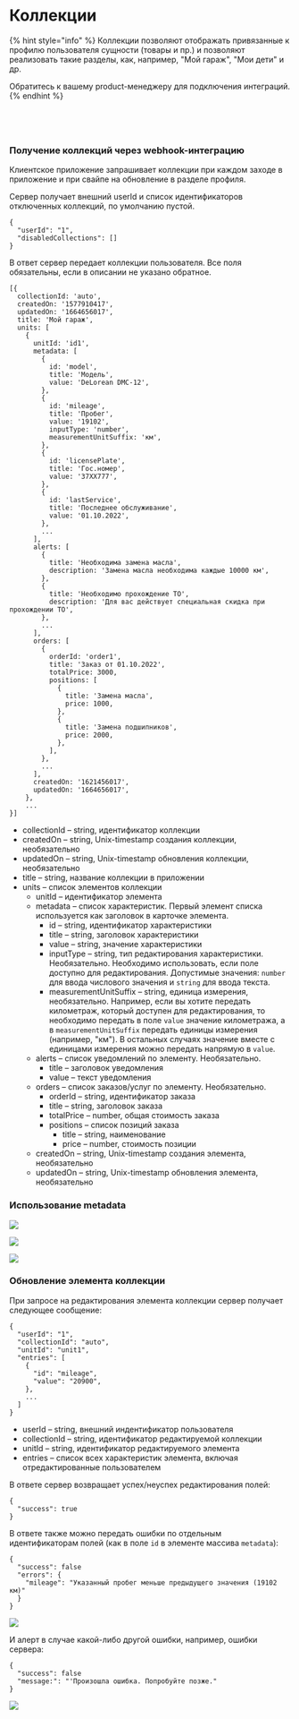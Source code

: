 # Коллекции

{% hint style="info" %}
Коллекции позволяют отображать привязанные к профилю пользователя сущности (товары и пр.) и позволяют реализовать такие разделы, как, например, "Мой гараж", "Мои дети" и др.

Обратитесь к вашему product-менеджеру для подключения интеграций.
{% endhint %}

<div>

<figure><img src="../.gitbook/assets/spaces%2F-LyuKQBzspCEs8chxsQd%2Fuploads%2FvxdYug7bBvfLweEXqXIi%2FSimulator%20Screen%20Shot%20-%20iPhone%2013%20Pro%20-%202022-10-04%20at%2015.webp" alt=""><figcaption></figcaption></figure>

 

<figure><img src="../.gitbook/assets/spaces%2F-LyuKQBzspCEs8chxsQd%2Fuploads%2F2XHeBUJQkTlUNuPFctpH%2FSimulator%20Screen%20Shot%20-%20iPhone%2013%20Pro%20-%202022-10-04%20at%2015 (1).webp" alt=""><figcaption></figcaption></figure>

 

<figure><img src="../.gitbook/assets/spaces%2F-LyuKQBzspCEs8chxsQd%2Fuploads%2FxttUy1dUgWZD6Dxqw3m0%2FSimulator%20Screen%20Shot%20-%20iPhone%2013%20Pro%20-%202022-10-04%20at%2015.webp" alt=""><figcaption></figcaption></figure>

 

<figure><img src="../.gitbook/assets/spaces%2F-LyuKQBzspCEs8chxsQd%2Fuploads%2FR1GdPhsz0qZuZjaC8Wgc%2FSimulator%20Screen%20Shot%20-%20iPhone%2013%20Pro%20-%202022-10-04%20at%2015.webp" alt=""><figcaption></figcaption></figure>

</div>

### Получение коллекций через webhook-интеграцию

Клиентское приложение запрашивает коллекции при каждом заходе в приложение и при свайпе на обновление в разделе профиля.

Сервер получает внешний userId и список идентификаторов отключенных коллекций, по умолчанию пустой.

```
{
  "userId": "1",
  "disabledCollections": []
}
```

В ответ сервер передает коллекции пользователя. Все поля обязательны, если в описании не указано обратное.

```
[{
  collectionId: 'auto',
  createdOn: '1577910417',
  updatedOn: '1664656017',
  title: 'Мой гараж',
  units: [
    {
      unitId: 'id1',
      metadata: [
        {
          id: 'model',
          title: 'Модель',
          value: 'DeLorean DMC-12',
        },
        {
          id: 'mileage',
          title: 'Пробег',
          value: '19102',
          inputType: 'number',
          measurementUnitSuffix: 'км',
        },
        {
          id: 'licensePlate',
          title: 'Гос.номер',
          value: '37XX777',
        },
        {
          id: 'lastService',
          title: 'Последнее обслуживание',
          value: '01.10.2022',
        },
        ...
      ],
      alerts: [
        {
          title: 'Необходима замена масла',
          description: 'Замена масла необходима каждые 10000 км',
        },
        {
          title: 'Необходимо прохождение ТО',
          description: 'Для вас действует специальная скидка при прохождении ТО',
        },
        ...
      ],
      orders: [
        {
          orderId: 'order1',
          title: 'Заказ от 01.10.2022',
          totalPrice: 3000,
          positions: [
            {
              title: 'Замена масла',
              price: 1000,
            },
            {
              title: 'Замена подшипников',
              price: 2000,
            },
          ],
        },
        ...
      ],
      createdOn: '1621456017',
      updatedOn: '1664656017',
    },
    ...
}]
```

* collectionId – string, идентификатор коллекции
* createdOn – string, Unix-timestamp создания коллекции, необязательно
* updatedOn – string, Unix-timestamp обновления коллекции, необязательно
* title – string, название коллекции в приложении
* units – список элементов коллекции
  * unitId – идентификатор элемента
  * metadata – список характеристик. Первый элемент списка используется как заголовок в карточке элемента.
    * id – string, идентификатор характеристики
    * title – string, заголовок характеристики
    * value – string, значение характеристики
    * inputType – string, тип редактирования характеристики. Необязательно. Необходимо использовать, если поле доступно для редактирования. Допустимые значения: `number` для ввода числового значения и `string` для ввода текста.
    * measurementUnitSuffix – string, единица измерения, необязательно. Например, если вы хотите передать километраж, который доступен для редактирования, то необходимо передать в поле `value` значение километража, а в `measurementUnitSuffix` передать единицы измерения (например, "км"). В остальных случаях значение вместе с единицами измерения можно передать напрямую в `value`.
  * alerts – список уведомлений по элементу. Необязательно.
    * title – заголовок уведомления
    * value – текст уведомления
  * orders – список заказов/услуг по элементу. Необязательно.
    * orderId – string, идентификатор заказа
    * title – string, заголовок заказа
    * totalPrice – number, общая стоимость заказа
    * positions – список позиций заказа
      * title – string, наименование
      * price – number, стоимость позиции
  * createdOn – string, Unix-timestamp создания элемента, необязательно
  * updatedOn – string, Unix-timestamp обновления элемента, необязательно

### Использование metadata

![](../.gitbook/assets/spaces%2F-LyuKQBzspCEs8chxsQd%2Fuploads%2FMgYY3C4qrAkvqtBsektI%2Fcollection%20metadata.webp)

![](../.gitbook/assets/spaces%2F-LyuKQBzspCEs8chxsQd%2Fuploads%2FzEShhv7WO2LsRAuwZuYU%2Fcollection%20metadata%202.webp)

![](../.gitbook/assets/spaces%2F-LyuKQBzspCEs8chxsQd%2Fuploads%2Frv75H5XujM0IL0SnIUjy%2Fcollection%20metadata%203.webp)

### Обновление элемента коллекции

При запросе на редактирования элемента коллекции сервер получает следующее сообщение:

```
{
  "userId": "1",
  "collectionId": "auto",
  "unitId": "unit1",
  "entries": [
    {
      "id": "mileage",
      "value": "20900",
    },
    ...
  ]
}
```

* userId – string, внешний индентификатор пользователя
* collectionId – string, идентификатор редактируемой коллекции
* unitId – string, идентификатор редактируемого элемента
* entries – список всех характеристик элемента, включая отредактированные пользователем

В ответе сервер возвращает успех/неуспех редактирования полей:

```
{
  "success": true
}
```

В ответе также можно передать ошибки по отдельным идентификаторам полей (как в поле `id` в элементе массива `metadata`):

```
{
  "success": false
  "errors": {
    "mileage": "Указанный пробег меньше предыдущего значения (19102 км)"
  }
}
```

![](../.gitbook/assets/spaces%2F-LyuKQBzspCEs8chxsQd%2Fuploads%2FPvgzvnrspw7vEEqQ9BBE%2FScreen%20Shot%202022-10-05%20at%2018.webp)

И алерт в случае какой-либо другой ошибки, например, ошибки сервера:

```
{
  "success": false
  "message:": "'Произошла ошибка. Попробуйте позже."
}
```

![](../.gitbook/assets/spaces%2F-LyuKQBzspCEs8chxsQd%2Fuploads%2FDhTYysuDm3J2gETQAQtH%2FSimulator%20Screen%20Shot%20-%20iPhone%2013%20Pro%20-%202022-10-05%20at%2016.webp)
